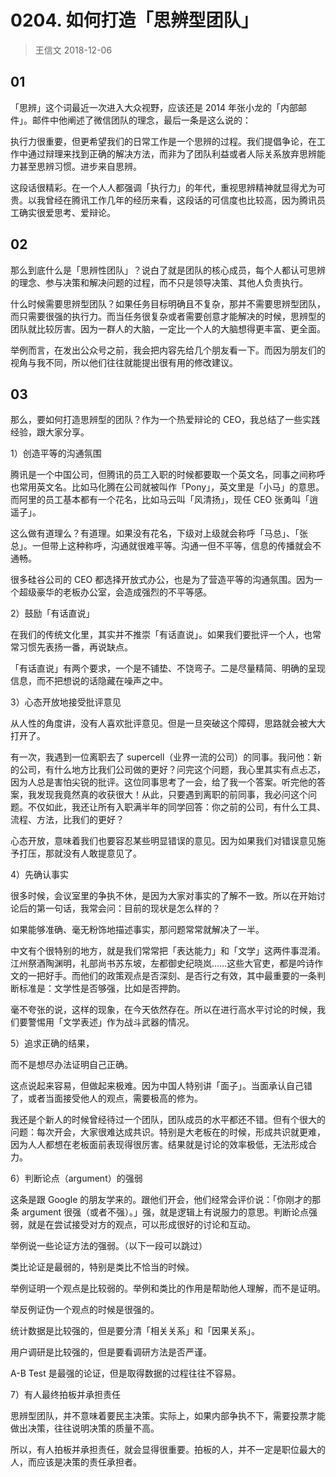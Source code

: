 # 0204. 如何打造「思辨型团队」
> 王信文
2018-12-06

## 01

「思辨」这个词最近一次进入大众视野，应该还是 2014 年张小龙的「内部邮件」。邮件中他阐述了微信团队的理念，最后一条是这么说的：

执行力很重要，但更希望我们的日常工作是一个思辨的过程。我们提倡争论，在工作中通过辩理来找到正确的解决方法，而非为了团队利益或者人际关系放弃思辨能力甚至思辨习惯。进步来自思辨。

这段话很精彩。在一个人人都强调「执行力」的年代，重视思辨精神就显得尤为可贵。以我曾经在腾讯工作几年的经历来看，这段话的可信度也比较高，因为腾讯员工确实很爱思考、爱辩论。

## 02

那么到底什么是「思辨性团队」？说白了就是团队的核心成员，每个人都认可思辨的理念、参与决策和解决问题的过程，而不只是领导决策、其他人负责执行。

什么时候需要思辨型团队？如果任务目标明确且不复杂，那并不需要思辨型团队，而只需要很强的执行力。而当任务很复杂或者需要创意才能解决的时候，思辨型的团队就比较厉害。因为一群人的大脑，一定比一个人的大脑想得更丰富、更全面。

举例而言，在发出公众号之前，我会把内容先给几个朋友看一下。而因为朋友们的视角与我不同，所以他们往往就能提出很有用的修改建议。

## 03

那么，要如何打造思辨型的团队？作为一个热爱辩论的 CEO，我总结了一些实践经验，跟大家分享。

1）创造平等的沟通氛围

腾讯是一个中国公司，但腾讯的员工入职的时候都要取一个英文名，同事之间称呼也常用英文名。比如马化腾在公司就被叫作「Pony」，英文里是「小马」的意思。而阿里的员工基本都有一个花名，比如马云叫「风清扬」，现任 CEO 张勇叫「逍遥子」。

这么做有道理么？有道理。如果没有花名，下级对上级就会称呼「马总」、「张总」。一但带上这种称呼，沟通就很难平等。沟通一但不平等，信息的传播就会不通畅。

很多硅谷公司的 CEO 都选择开放式办公，也是为了营造平等的沟通氛围。因为一个超级豪华的老板办公室，会造成强烈的不平等感。

2）鼓励「有话直说」

在我们的传统文化里，其实并不推崇「有话直说」。如果我们要批评一个人，也常常习惯先表扬一番，再说缺点。

「有话直说」有两个要求，一个是不铺垫、不饶弯子。二是尽量精简、明确的呈现信息，而不把想说的话隐藏在噪声之中。

3）心态开放地接受批评意见

从人性的角度讲，没有人喜欢批评意见。但是一旦突破这个障碍，思路就会被大大打开了。

有一次，我遇到一位离职去了 supercell（业界一流的公司）的同事。我问他：新的公司，有什么地方比我们公司做的更好？问完这个问题，我心里其实有点忐忑，因为人总是害怕尖锐的批评。这位同事思考了一会，给了我一个答案。听完他的答案，我发现我竟然真的收获很大！从此，只要遇到离职的前同事，我必问这个问题。不仅如此，我还让所有入职满半年的同学回答：你之前的公司，有什么工具、流程、方法，比我们的更好？

心态开放，意味着我们也要容忍某些明显错误的意见。因为如果我们对错误意见施予打压，那就没有人敢提意见了。

4）先确认事实

很多时候，会议室里的争执不休，是因为大家对事实的了解不一致。所以在开始讨论后的第一句话，我常会问：目前的现状是怎么样的？

如果能够准确、毫无粉饰地描述事实，那问题常常就解决了一半。

中文有个很特别的地方，就是我们常常把「表达能力」和「文学」这两件事混淆。江州祭酒陶渊明，礼部尚书苏东坡，左都御史纪晓岚……这些大官吏，都是吟诗作文的一把好手。而他们的政策观点是否深刻、是否行之有效，其中最重要的一条判断标准是：文学性是否够强，比如是否押韵。

毫不夸张的说，这样的现象，在今天依然存在。所以在进行高水平讨论的时候，我们要警惕用「文学表述」作为战斗武器的情况。

5）追求正确的结果，

而不是想尽办法证明自己正确。

这点说起来容易，但做起来极难。因为中国人特别讲「面子」。当面承认自己错了，或者当面接受他人的观点，需要极高的修为。

我还是个新人的时候曾经待过一个团队，团队成员的水平都还不错。但有个很大的问题：每次开会，大家很难达成共识。特别是大老板在的时候，形成共识就更难，因为人人都想在老板面前表现得很厉害。结果就是讨论的效率极低，无法形成合力。

6）判断论点（argument）的强弱

这条是跟 Google 的朋友学来的。跟他们开会，他们经常会评价说：「你刚才的那条 argument 很强（或者不强）。」强，就是逻辑上有说服力的意思。判断论点强弱，就是在尝试接受对方的观点，可以形成很好的讨论和互动。

举例说一些论证方法的强弱。（以下一段可以跳过）

类比论证是最弱的，特别是类比不恰当的时候。

举例证明一个观点是比较弱的。举例和类比的作用是帮助他人理解，而不是证明。

举反例证伪一个观点的时候是很强的。

统计数据是比较强的，但是要分清「相关关系」和「因果关系」。

用户调研是比较强的，但是要看调研方法是否严谨。

A-B Test 是最强的论证，但是取得数据的过程往往不容易。

7）有人最终拍板并承担责任

思辨型团队，并不意味着要民主决策。实际上，如果内部争执不下，需要投票才能做出决策，往往说明决策的质量不高。

所以，有人拍板并承担责任，就会显得很重要。拍板的人，并不一定是职位最大的人，而应该是决策的责任承担者。

